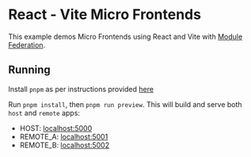 # React - Vite Micro Frontends

This example demos Micro Frontends using React and Vite with [Module Federation](https://github.com/originjs/vite-plugin-federation).

## Running

Install `pnpm` as per instructions provided [here](https://pnpm.io/installation)

Run `pnpm install`, then `pnpm run preview`. This will build and serve both `host` and `remote` apps:

- HOST: [localhost:5000](http://localhost:5000/)
- REMOTE_A: [localhost:5001](http://localhost:5001/)
- REMOTE_B: [localhost:5002](http://localhost:5001/)
